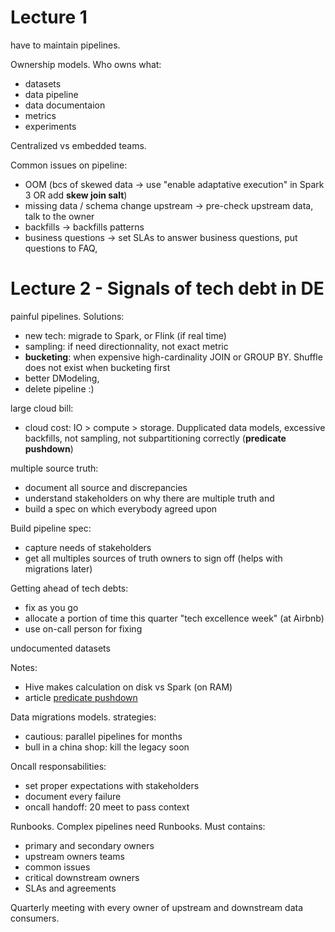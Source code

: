 # Lecture 1

have to maintain pipelines. 

Ownership models. Who owns what:
- datasets
- data pipeline
- data documentaion
- metrics
- experiments

Centralized vs embedded teams.

Common issues on pipeline:
- OOM (bcs of skewed data -> use "enable adaptative execution" in Spark 3 OR add **skew join salt**)
- missing data / schema change upstream -> pre-check upstream data, talk to the owner
- backfills -> backfills patterns
- business questions -> set SLAs to answer business questions, put questions to FAQ, 

# Lecture 2 - Signals of tech debt in DE


painful pipelines. Solutions:
- new tech: migrade to Spark, or Flink (if real time)
- sampling: if need directionnality, not exact metric
- **bucketing**: when expensive high-cardinality JOIN or GROUP BY. Shuffle does not exist when bucketing first
- better DModeling,
- delete pipeline :)



large cloud bill:
- cloud cost: IO > compute > storage. Dupplicated data models, excessive backfills, not sampling, not subpartitioning correctly (**predicate pushdown**)

multiple source truth:
- document all source and discrepancies
- understand stakeholders on why there are multiple truth and
- build a spec on which everybody agreed upon

Build pipeline spec: 
- capture needs of stakeholders
- get all multiples sources of truth owners to sign off (helps with migrations later)

Getting ahead of tech debts:
- fix as you go
- allocate a portion of time this quarter "tech excellence week" (at Airbnb)
- use on-call person for fixing

undocumented datasets

Notes:
- Hive makes calculation on disk vs Spark (on RAM)
- article [predicate pushdown](https://airbyte.com/data-engineering-resources/predicate-pushdown)


Data migrations models. strategies:
- cautious: parallel pipelines for months
- bull in a china shop: kill the legacy soon

Oncall responsabilities:
- set proper expectations with stakeholders
- document every failure
- oncall handoff: 20 meet to pass context

Runbooks. Complex pipelines need Runbooks. Must contains:
- primary and secondary owners
- upstream owners teams
- common issues
- critical downstream owners
- SLAs and agreements

Quarterly meeting with every owner of upstream and downstream data consumers.



